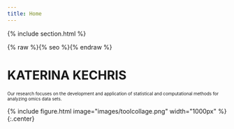 ```yaml
---
title: Home
---
```

{%
  include section.html
%}

{% raw %}{% seo %}{% endraw %} 

# KATERINA KECHRIS

<font size = "1"> Our research focuses on the development and application of statistical and computational methods for analyzing omics data 
sets.
</font> 

{%
  include figure.html
  image="images/toolcollage.png"
  width="1000px"
%}
{:.center} 
